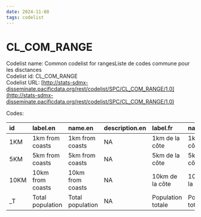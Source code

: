 ```yaml
---
date: 2024-11-08
tags: codelist
---
```


# CL_COM_RANGE

Codelist name: Common codelist for rangesListe de codes commune pour les disctances  
Codelist id: CL_COM_RANGE  
Codelist URL: [http://stats-sdmx-disseminate.pacificdata.org/rest/codelist/SPC/CL_COM_RANGE/1.0](http://stats-sdmx-disseminate.pacificdata.org/rest/codelist/SPC/CL_COM_RANGE/1.0)  

Codes:  

|id   |label.en         |name.en          |description.en |label.fr          |name.fr           |description.fr |
|:----|:----------------|:----------------|:--------------|:-----------------|:-----------------|:--------------|
|1KM  |1km from coasts  |1km from coasts  |NA             |1km de la côte    |1km de la côte    |NA             |
|5KM  |5km from coasts  |5km from coasts  |NA             |5km de la côte    |5km de la côte    |NA             |
|10KM |10km from coasts |10km from coasts |NA             |10km de la côte   |10km de la côte   |NA             |
|_T   |Total population |Total population |NA             |Population totale |Population totale |NA             |
